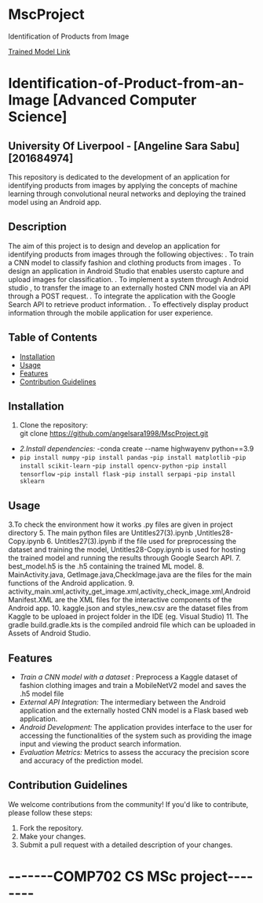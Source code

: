 # MscProject
Identification of Products from Image

[Trained Model Link](https://drive.google.com/file/d/10M6RDzUpR6AKpLp8Er6JmnJlzgg8Y5-W/view?usp=drive_link)

# Identification-of-Product-from-an-Image [Advanced Computer Science]

## University Of Liverpool - [Angeline Sara Sabu] [201684974] 
This repository is dedicated to the development of an application for identifying products from images by applying the concepts of machine learning through convolutional neural networks and deploying the trained model using an Android app. 


## Description
The aim of this project is to design and develop an application for identifying products from images through the following objectives:
*.* To train a CNN model to classify fashion and clothing products from images
*.* To design an application in Android Studio that enables usersto capture and upload images for classification.
*.* To implement a system through Android studio , to transfer the image to an externally hosted CNN model via an API through a POST request.
*.* To integrate the application with the Google Search API to retrieve product information.
*.* To effectively display product information through the mobile application for user experience.

## Table of Contents
- [Installation](#installation)
- [Usage](#usage)
- [Features](#features)
- [Contribution Guidelines](#contribution-guidelines)

## Installation
1. Clone the repository:  
git clone https://github.com/angelsara1998/MscProject.git


- *2.Install dependencies:*
-conda create --name highwayenv python==3.9  
- ```pip install numpy```
-```pip install pandas```
-```pip install matplotlib```
-```pip install scikit-learn```
-```pip install opencv-python``` 
-```pip install tensorflow```
-```pip install flask```
-```pip install serpapi```
-```pip install sklearn```



## Usage
3.To check the environment how it works .py files are given in project directory
5. The main python files are Untitles27(3).ipynb ,Untitles28-Copy.ipynb
6. Untitles27(3).ipynb if the file used for preprocessing the dataset and training the model, Untitles28-Copy.ipynb is used for hosting the trained model and running the results through Google Search API.
7. best_model.h5 is the .h5 containing the trained ML model.
8. MainActivity.java, GetImage.java,CheckImage.java are the files for the main functions of the Android application.
9. activity_main.xml,activity_get_image.xml,activity_check_image.xml,AndroidManifest.XML are the XML files for the interactive components of the Android app.
10. kaggle.json and styles_new.csv are the dataset files from Kaggle to be uploaed in project folder in the IDE (eg. Visual Studio)
11. The gradle build.gradle.kts is the compiled android file which can be uploaded in Assets of Android Studio.


## Features
- *Train a CNN model with a dataset  :* Preprocess a Kaggle dataset of fashion clothing images and train a MobileNetV2 model and saves the .h5 model file
- *External API Integration:* The intermediary between the Android application and the externally hosted CNN model is a Flask based web application.
- *Android Development:* The application provides interface to the user for accessing the functionalities of the system such as providing the image input and viewing the product search information.
- *Evaluation Metrics:* Metrics to assess the accuracy the precision score and accuracy of the prediction model.

## Contribution Guidelines
We welcome contributions from the community! If you'd like to contribute, please follow these steps:
1. Fork the repository.
2. Make your changes.
3. Submit a pull request with a detailed description of your changes.



# -------COMP702 CS MSc project--------
